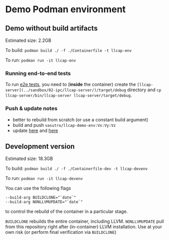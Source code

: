 # Demo Podman environment

## Demo without build artifacts

Estimated size: 2.2GB

To build: `podman build ./ -f ./Containerfile -t llcap-env`

To run: `podman run -it llcap-env`

### Running end-to-end tests

To run [e2e tests](../sandbox/02-ipc/e2e-tests/), you need to (**inside** the container) 
create the `[llcap-server](../sandbox/02-ipc/llcap-server/)/target/debug` directory and
`cp llcap-server/bin/llcap-server llcap-server/target/debug`.

### Push & update notes

* better to rebuild from scratch (or use a constant build argument)
* build and push `vasutro/llcap-demo-env:Vx:Vy:Vz`
* update [here](../README.md#containers) and [here](../sandbox/02-ipc/example-arg-replacement/README.md#prerequisites)

## Development version

Estimated size: 18.3GB

To build: `podman build ./ -f ./Containerfile-dev -t llcap-devenv`

To run: `podman run -it llcap-devenv`

You can use the following flags 

```
--build-arg BUILDCLONE="`date`"
--build-arg NONLLVMUPDATE="`date`"
```

to control the rebuild of the container in a particular stage.

`BUILDCLONE` rebuilds the entire container, including LLVM.
`NONLLVMUPDATE` pull from this repository right after (in-container) 
LLVM installation. Use at your own risk (or perform final verification via 
`BUILDCLONE`)
